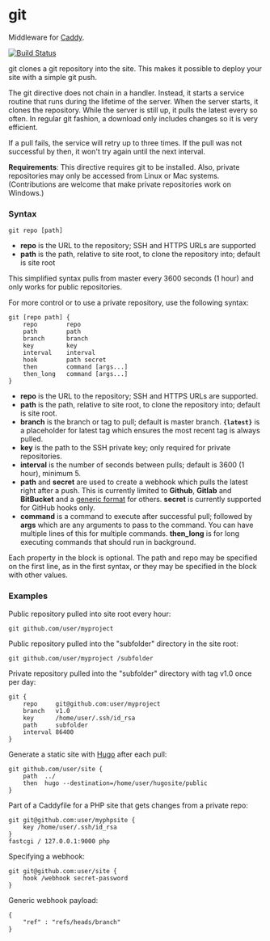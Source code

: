 # git

Middleware for [Caddy](https://caddyserver.com).

[![Build Status](https://img.shields.io/travis/mholt/caddy.svg?style=flat-square)](https://travis-ci.org/abiosoft/caddy-git)

git clones a git repository into the site. This makes it possible to deploy your site with a simple git push.

The git directive does not chain in a handler. Instead, it starts a service routine that runs during the lifetime of the server. When the server starts, it clones the repository. While the server is still up, it pulls the latest every so often. In regular git fashion, a download only includes changes so it is very efficient.

If a pull fails, the service will retry up to three times. If the pull was not successful by then, it won't try again until the next interval.

**Requirements**: This directive requires git to be installed. Also, private repositories may only be accessed from Linux or Mac systems. (Contributions are welcome that make private repositories work on Windows.)

### Syntax

```
git repo [path]
```
* **repo** is the URL to the repository; SSH and HTTPS URLs are supported
* **path** is the path, relative to site root, to clone the repository into; default is site root

This simplified syntax pulls from master every 3600 seconds (1 hour) and only works for public repositories.

For more control or to use a private repository, use the following syntax:

```
git [repo path] {
	repo        repo
    path        path
	branch      branch
	key         key
	interval    interval
	hook        path secret
	then        command [args...]
	then_long   command [args...]
}
```
* **repo** is the URL to the repository; SSH and HTTPS URLs are supported.
* **path** is the path, relative to site root, to clone the repository into; default is site root.
* **branch** is the branch or tag to pull; default is master branch. **`{latest}`** is a placeholder for latest tag which ensures the most recent tag is always pulled.
* **key** is the path to the SSH private key; only required for private repositories.
* **interval** is the number of seconds between pulls; default is 3600 (1 hour), minimum 5.
* **path** and **secret** are used to create a webhook which pulls the latest right after a push. This is currently limited to **Github**, **Gitlab** and **BitBucket** and a [generic format](#generic_format) for others. **secret** is currently supported for GitHub hooks only.
* **command** is a command to execute after successful pull; followed by **args** which are any arguments to pass to the command. You can have multiple lines of this for multiple commands. **then_long** is for long executing commands that should run in background.

Each property in the block is optional. The path and repo may be specified on the first line, as in the first syntax, or they may be specified in the block with other values.

### Examples

Public repository pulled into site root every hour:
```
git github.com/user/myproject
```

Public repository pulled into the "subfolder" directory in the site root:
```
git github.com/user/myproject /subfolder
```

Private repository pulled into the "subfolder" directory with tag v1.0 once per day:
```
git {
	repo     git@github.com:user/myproject
	branch   v1.0
	key      /home/user/.ssh/id_rsa
	path     subfolder
	interval 86400
}
```

Generate a static site with [Hugo](http://gohugo.io) after each pull:
```
git github.com/user/site {
	path  ../
	then  hugo --destination=/home/user/hugosite/public
}
```

Part of a Caddyfile for a PHP site that gets changes from a private repo:
```
git git@github.com:user/myphpsite {
	key /home/user/.ssh/id_rsa
}
fastcgi / 127.0.0.1:9000 php
```

Specifying a webhook:
```
git git@github.com:user/site {
	hook /webhook secret-password
}
```

<a name="generic_format"></a>
Generic webhook payload:
```
{
	"ref" : "refs/heads/branch"
}
```


